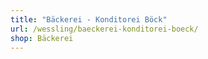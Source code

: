```yaml
---
title: "Bäckerei - Konditorei Böck"
url: /wessling/baeckerei-konditorei-boeck/
shop: Bäckerei
---
```

